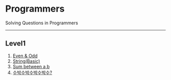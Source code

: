 # Programmers
Solving Questions in Programmers

---
## Level1 

1. [Even & Odd](https://github.com/ByoungilYoun/Programmers/blob/master/Level1/200420-Even%20%26%20Odd.playground/Contents.swift)
2. [String(Basic)](https://github.com/ByoungilYoun/Programmers/blob/master/Level1/200420-String(Basic)%20.playground/Contents.swift)
3. [Sum between a,b](https://github.com/ByoungilYoun/Programmers/blob/master/Level1/200421-Sum%20between%20a%20%2C%20b%20(Int).playground/Contents.swift)
4. [수박수박수박수박수?](https://github.com/ByoungilYoun/Programmers/blob/master/Level1/200421-수박수박수박수박수박수%3F.playground/Contents.swift)
